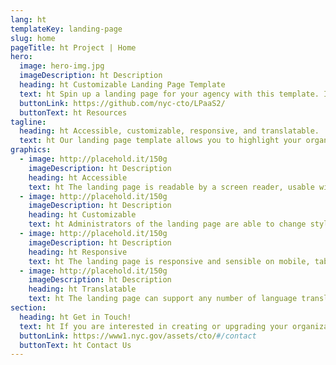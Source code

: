 ```yaml
---
lang: ht
templateKey: landing-page
slug: home
pageTitle: ht Project | Home
hero:
  image: hero-img.jpg
  imageDescription: ht Description
  heading: ht Customizable Landing Page Template 
  text: ht Spin up a landing page for your agency with this template. It includes all of the resources that you need to have a secure, appealing, and sustainable landing page.
  buttonLink: https://github.com/nyc-cto/LPaaS2/
  buttonText: ht Resources
tagline:
  heading: ht Accessible, customizable, responsive, and translatable.
  text: ht Our landing page template allows you to highlight your organization or agency by making it convenient to spin up a landing page of your own. Agencies can edit the template to include useful content and customize it to highlight your work. The landing page template has key accessibility features, including readability by a screen reader, and the content can be translated into different languages. The page is also responsive on mobile, tablet, and desktop platforms.
graphics:
  - image: http://placehold.it/150g
    imageDescription: ht Description
    heading: ht Accessible
    text: ht The landing page is readable by a screen reader, usable with a keyboard, and has been tested for several additional accessibility features.
  - image: http://placehold.it/150g
    imageDescription: ht Description
    heading: ht Customizable
    text: ht Administrators of the landing page are able to change styling and theming features on the page, as well as edit any necessary content. 
  - image: http://placehold.it/150g
    imageDescription: ht Description
    heading: ht Responsive
    text: ht The landing page is responsive and sensible on mobile, tablet, and desktop platforms. 
  - image: http://placehold.it/150g
    imageDescription: ht Description
    heading: ht Translatable
    text: ht The landing page can support any number of language translations, including right-to-left languages. 
section:
  heading: ht Get in Touch!
  text: ht If you are interested in creating or upgrading your organization’s landing page, this landing page template is a great start. For information on how to get started, feel free to contact us.
  buttonLink: https://www1.nyc.gov/assets/cto/#/contact
  buttonText: ht Contact Us
---
```


